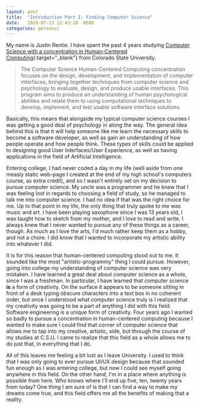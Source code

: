 ```yaml
---
layout: post
title:  "Introduction Part I: Finding Computer Science"
date:   2018-07-13 12:43:18 -0600
categories: personal
---
```

My name is Justin Rentie. I have spent the past 4 years studying [Computer Science with a concentration in Human-Centered Computing](https://www.cs.colostate.edu/cstop/csacademics/csdegrees/csbachelors/hccmajor.php){:target="_blank"} from Colorado State University.

> The Computer Science Human-Centered Computing concentration focuses on the design, development, and   implementation of computer interfaces, bringing together techniques from computer science and psychology to evaluate, design, and produce usable interfaces. This program aims to produce an understanding of human psychological abilities and relate them to using computational techniques to develop, implement, and test usable software interface solutions.

Basically, this means that alongside my typical computer science courses I was getting a good deal of psychology in along the way. The general idea behind this is that it will help someone like me learn the necessary skills to become a software developer, as well as gain an understanding of how people operate and how people think. These types of skills could be applied to designing good User Interfaces/User Experience, as well as having applications in the field of Artificial Intelligence.

Entering college, I had never coded a day in my life (well aside from one measly static web-page I created at the end of my high school's computers course, as extra credit), and so I wasn't entirely set on my decision to pursue computer science. My uncle was a programmer and he knew that I was feeling lost in regards to choosing a field of study, so he managed to talk me into computer science. I had no idea if that was the right choice for me. Up to that point in my life, the only thing that truly spoke to me was music and art. I have been playing saxophone since I was 13 years old, I was taught how to sketch from my mother, and I love to read and write. I always knew that I never wanted to pursue any of these things as a career, though. As much as I love the arts, I'd much rather keep them as a hobby, and not a chore. I did know that I wanted to incorporate my artistic ability into whatever I did.

It is for this reason that human-centered computing stood out to me. It sounded like the most "artistic-programmy" thing I could pursue. However, going into college my understanding of computer science was very mistaken. I have learned a great deal about computer science as a whole, since I was a freshman. In particular, I have learned that computer science **is** a form of creativity. On the surface it appears to be someone sitting in front of a desk typing obscure characters into a text box in no coherent order, but once I understood what computer science truly is I realized that my creativity was going to be a part of anything I did with this field. Software engineering is a unique form of creativity. Four years ago I wanted so badly to pursue a concentration in human-centered computing because I wanted to make sure I could find that corner of computer science that allows me to tap into my creative, artistic, side, but through the course of my studies at C.S.U. I came to realize that this field as a whole allows me to do just that, in everything that I do.

All of this leaves me feeling a bit lost as I leave University. I used to think that I was only going to ever pursue UI/UX design because that sounded fun enough as I was entering college, but now I could see myself going anywhere in this field.  On the other hand, I'm in a place where anything is possible from here. Who knows where I'll end up five, ten, twenty years from today? One thing I am sure of is that I can find a way to make my dreams come true, and this field offers me all the benefits of making that a reality.
